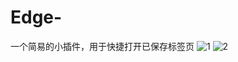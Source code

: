 # Edge-
一个简易的小插件，用于快捷打开已保存标签页
![1](https://user-images.githubusercontent.com/95969192/189577188-33c3b650-df24-473c-a2f1-8de74fa6df07.png)
![2](https://user-images.githubusercontent.com/95969192/189577194-6d95175b-8856-440a-b524-8ac00a8124ad.png)
